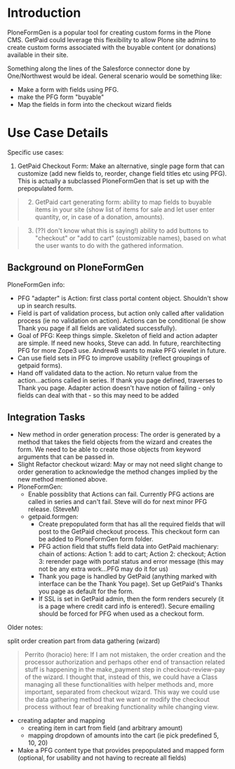 # Introduction #

PloneFormGen is a popular tool for creating custom forms in the Plone CMS. GetPaid could leverage this flexibility to allow Plone site admins to create custom forms associated with the buyable content (or donations) available in their site.

Something along the lines of the Salesforce connector done by One/Northwest would be ideal. General scenario would be something like:

  * Make a form with fields using PFG.
  * make the PFG form "buyable"
  * Map the fields in form into the checkout wizard fields

# Use Case Details #

Specific use cases:

  1. GetPaid Checkout Form: Make an alternative, single page form that can customize (add new fields to, reorder, change field titles etc using PFG). This is actually a subclassed PloneFormGen that is set up with the prepopulated form.

> 2. GetPaid cart generating form: ability to map fields to buyable items in your site (show list of items for sale and let user enter quantity, or, in case of a donation, amounts).

> 3. (??I don't know what this is saying!) ability to add buttons to "checkout" or "add to cart" (customizable names), based on what the user wants to do with the gathered information.

## Background on PloneFormGen ##

PloneFormGen info:
  * PFG "adapter" is Action: first class portal content object. Shouldn't show up in search results.
  * Field is part of validation process, but action only called after validation process (ie no validation on action). Actions can be conditional (ie show Thank you page if all fields are validated successfully).
  * Goal of PFG: Keep things simple. Skeleton of field and action adapter are simple. If need new hooks, Steve can add. In future, rearchitecting PFG for more Zope3 use. AndrewB wants to make PFG viewlet in future.
  * Can use field sets in PFG to improve usability (reflect groupings of getpaid forms).
  * Hand off validated data to the action. No return value from the action...actions called in series. If thank you page defined, traverses to Thank you page. Adapter action doesn't have notion of failing - only fields can deal with that - so this may need to be added


## Integration Tasks ##

  * New method in order generation process: The order is generated by a method that takes the field objects from the wizard and creates the form. We need to be able to create those objects from keyword arguments that can be passed in.
  * Slight Refactor checkout wizard: May or may not need slight change to order generation to acknowledge the method changes implied by the new method mentioned above.
  * PloneFormGen:
    * Enable possiblity that Actions can fail. Currently PFG actions are called in series and can't fail. Steve will do for next minor PFG release. (SteveM)
    * getpaid.formgen:
      * Create prepopulated form that has all the required fields that will post to the GetPaid checkout process. This checkout form can be added to PloneFormGen form folder.
      * PFG action field that stuffs field data into GetPaid machienary: chain of actions: Action 1: add to cart; Action 2: checkout; Action 3: rerender page with portal status and error message (this may not be any extra work...PFG may do it for us)
      * Thank you page is handled by GetPaid (anything marked with interface can be the Thank You page). Set up GetPaid's Thanks you page as default for the form.
      * If SSL is set in GetPaid admin, then the form renders securely (it is a page where credit card info is entered!). Secure emailing should be forced for PFG when used as a checkout form.


Older notes:

split order creation part from data gathering (wizard)
> Perrito (horacio) here:
> If I am not mistaken, the order creation and the processor authorization and perhaps other end of transaction related stuff is happening in the make\_payment step in checkout-review-pay of the wizard. I thought that, instead of this, we could have a Class managing all these functionalities with helper methods and, more important, separated from checkout wizard. This way we could use the data gathering method that we want or modify the checkout process without fear of breaking functionality while changing view.

  * creating adapter and mapping
    * creating item in cart from field (and arbitrary amount)
    * mapping dropdown of amounts into the cart (ie pick predefined 5, 10, 20)
  * Make a PFG content type that provides prepopulated and mapped form (optional, for usability and not having to recreate all fields)